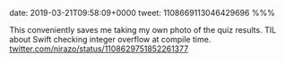 date: 2019-03-21T09:58:09+0000
tweet: 1108669113046429696
%%%

This conveniently saves me taking my own photo of the quiz results. TIL about Swift checking integer overflow at compile time. [twitter.com/nirazo/status/1108629751852261377](https://twitter.com/nirazo/status/1108629751852261377)
